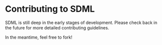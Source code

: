 # Contributing to SDML

SDML is still deep in the early stages of development. Please check back in the future for more detailed contributing guidelines.

In the meantime, feel free to fork!